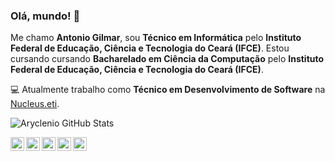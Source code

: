 ### Olá, mundo! :wave:
Me chamo **Antonio Gilmar**, sou **Técnico em Informática** pelo **Instituto Federal de Educação, Ciência e Tecnologia do Ceará (IFCE)**. Estou cursando cursando **Bacharelado em Ciência da Computação** pelo **Instituto Federal de Educação, Ciência e Tecnologia do Ceará (IFCE)**.

:computer: Atualmente trabalho como **Técnico em Desenvolvimento de Software** na <a href="https://github.com/Nucleus-Inc" target="_blank">Nucleus.eti</a>.

![Aryclenio GitHub Stats](https://github-readme-stats.vercel.app/api?username=gilmarodp&show_icons=true&theme=dark)

<a target="_blank" href="https://www.linkedin.com/in/gilmarodp/">
  <img align="left" alt="LinkdeIN" width="22px" src="https://cdn-icons-png.flaticon.com/512/174/174857.png" />
</a>

<a target="_blank" href="https://api.whatsapp.com/send?phone=5585986231596">
  <img align="left" alt="Whatsapp" width="22px" src="https://cdn-icons-png.flaticon.com/512/1384/1384055.png" />
</a>

<a target="_blank" href="https://www.instagram.com/gilmarodp/">
  <img align="left" alt="Instagram" width="22px" src="https://cdn-icons-png.flaticon.com/512/2111/2111463.png" />
</a>

<a target="_blank" href="mailto:gilmar.odp@gmail.com">
  <img align="left" alt="Gmail" width="22px" src="https://cdn-icons-png.flaticon.com/512/5968/5968534.png" />
</a>

<a target="_blank" href="https://fb.com/gilmarodp">
  <img align="left" alt="Facebook" width="22px" src="https://cdn-icons-png.flaticon.com/512/174/174848.png" />
</a>


